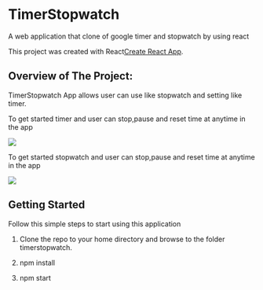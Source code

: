 # TimerStopwatch
A web application that clone of google timer and stopwatch by using react

This project was created  with  React[Create React App](https://github.com/facebook/create-react-app).

## Overview of The Project:
TimerStopwatch App allows user can use like stopwatch and setting like timer.

<!-- <a href =  "https://mocktail-wb.netlify.app/">
  <button style = "background:red,padding:5px">Demo Link</button>
</a> -->

<p>To get started timer and user can stop,pause and reset time at anytime in the app</p>
<p> <img src  = "/public/timer.png"> </p>


<p>To get started stopwatch and user can stop,pause and reset time at anytime in the app</p>
<p> <img src  = "/public/stopwatch.png"> </p>

 
## Getting Started

Follow this simple steps to start using this application

1.   Clone the  repo to your home directory and browse to the folder timerstopwatch.

2.   npm install

4.   npm start
